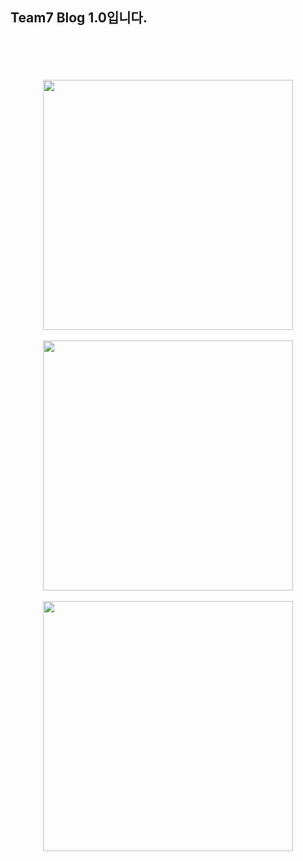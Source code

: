 <h2>Team7 Blog 1.0입니다.</h2>
<br><br>
<log src='https://github.com/user-attachments/assets/6ceca959-b942-41a6-8f32-19b01bc08828'>
<br><br>
<div align="center">
  <img src='https://github.com/user-attachments/assets/c496b91b-26d4-41a6-9033-17eb8f349044' width="400px">
  <br><br>
  <img src='https://github.com/user-attachments/assets/cd828b9d-2372-4c47-b983-846d55441304' width="400px">
  <br><br>
  <img src='https://github.com/user-attachments/assets/96b924ba-830f-401b-a331-1b0357ad8441' width="400px">
</div>
